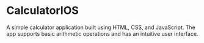 # CalculatorIOS
A simple calculator application built using HTML, CSS, and JavaScript. The app supports basic arithmetic operations and has an intuitive user interface.
